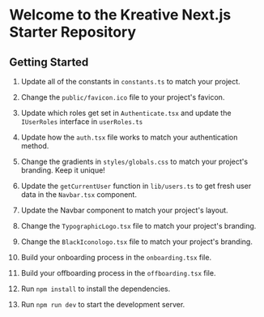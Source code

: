# Welcome to the Kreative Next.js Starter Repository

## Getting Started

1. Update all of the constants in `constants.ts` to match your project.
2. Change the `public/favicon.ico` file to your project's favicon.
3. Update which roles get set in `Authenticate.tsx` and update the `IUserRoles` interface in `userRoles.ts`
4. Update how the `auth.tsx` file works to match your authentication method.
5. Change the gradients in `styles/globals.css` to match your project's branding. Keep it unique!
6. Update the `getCurrentUser` function in `lib/users.ts` to get fresh user data in the `Navbar.tsx` component.
7. Update the Navbar component to match your project's layout.
8. Change the `TypographicLogo.tsx` file to match your project's branding.
9. Change the `BlackIconologo.tsx` file to match your project's branding.
10. Build your onboarding process in the `onboarding.tsx` file.
11. Build your offboarding process in the `offboarding.tsx` file.

2. Run `npm install` to install the dependencies.
3. Run `npm run dev` to start the development server.